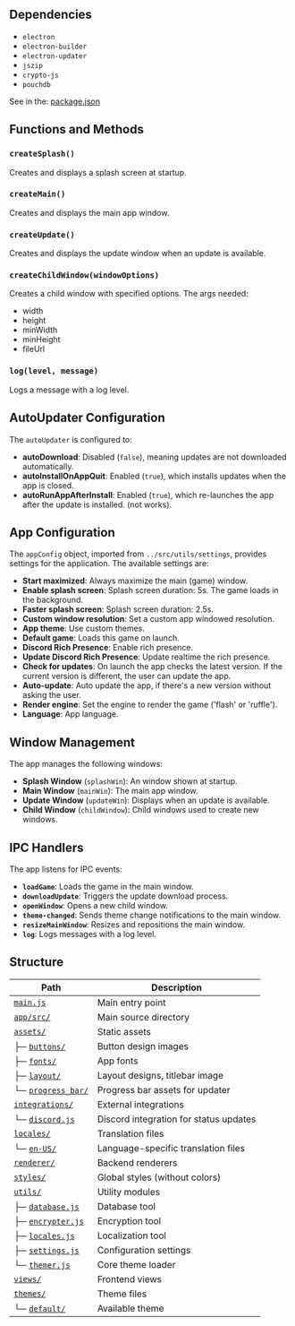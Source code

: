 ## Dependencies

- `electron`
- `electron-builder`
- `electron-updater`
- `jszip`
- `crypto-js`
- `pouchdb`

See in the: [package.json](https://github.com/GGR-Devs/GGReborn-App/blob/b7442ce6e4d80dc77401cd5e5840d5fdefe38cc0/package.json#L85)

## Functions and Methods

### `createSplash()`
Creates and displays a splash screen at startup.

### `createMain()`
Creates and displays the main app window.

### `createUpdate()`
Creates and displays the update window when an update is available.

### `createChildWindow(windowOptions)`
Creates a child window with specified options.
The args needed:
- width
- height
- minWidth
- minHeight
- fileUrl

### `log(level, message)`
Logs a message with a log level.

## AutoUpdater Configuration

The `autoUpdater` is configured to:
- **autoDownload**: Disabled (`false`), meaning updates are not downloaded automatically.
- **autoInstallOnAppQuit**: Enabled (`true`), which installs updates when the app is closed.
- **autoRunAppAfterInstall**: Enabled (`true`), which re-launches the app after the update is installed. (not works).

## App Configuration

The `appConfig` object, imported from `../src/utils/settings`, provides settings for the application. The available settings are:

- **Start maximized**: Always maximize the main (game) window.
- **Enable splash screen**: Splash screen duration: 5s. The game loads in the background.
- **Faster splash screen**: Splash screen duration: 2.5s.
- **Custom window resolution**: Set a custom app windowed resolution.
- **App theme**: Use custom themes.
- **Default game**: Loads this game on launch.
- **Discord Rich Presence**: Enable rich presence.
- **Update Discord Rich Presence**: Update realtime the rich presence.
- **Check for updates**: On launch the app checks the latest version. If the current version is different, the user can update the app.
- **Auto-update**: Auto update the app, if there's a new version without asking the user.
- **Render engine**: Set the engine to render the game ('flash' or 'ruffle').
- **Language**: App language.

## Window Management

The app manages the following windows:
- **Splash Window** (`splashWin`): An window shown at startup.
- **Main Window** (`mainWin`): The main app window.
- **Update Window** (`updateWin`): Displays when an update is available.
- **Child Window** (`childWindow`): Child windows used to create new windows.

## IPC Handlers

The app listens for IPC events:

- **`loadGame`**: Loads the game in the main window.
- **`downloadUpdate`**: Triggers the update download process.
- **`openWindow`**: Opens a new child window.
- **`theme-changed`**: Sends theme change notifications to the main window.
- **`resizeMainWindow`**: Resizes and repositions the main window.
- **`log`**: Logs messages with a log level.

## Structure

| **Path**                 | **Description**                        |
|--------------------------|----------------------------------------|
| [`main.js`](https://github.com/GGR-Devs/GGReborn-App/blob/main/app/src/main.js)               | Main entry point                       |
| [`app/src/`](https://github.com/GGR-Devs/GGReborn-App/tree/main/app/src)               | Main source directory                  |
| [`assets/`](https://github.com/GGR-Devs/GGReborn-App/tree/main/app/src/assets)                | Static assets                          |
| ├─ [`buttons/`](https://github.com/GGR-Devs/GGReborn-App/tree/main/app/src/assets/buttons)            | Button design images                   |
| ├─ [`fonts/`](https://github.com/GGR-Devs/GGReborn-App/tree/main/app/src/assets/fonts)              | App fonts                              |
| ├─ [`layout/`](https://github.com/GGR-Devs/GGReborn-App/tree/main/app/src/assets/layout)             | Layout designs, titlebar image         |
| └─ [`progress_bar/`](https://github.com/GGR-Devs/GGReborn-App/tree/main/app/src/assets/progress_bar)        | Progress bar assets for updater        |
| [`integrations/`](https://github.com/GGR-Devs/GGReborn-App/tree/main/app/src/integrations)          | External integrations                  |
| └─ [`discord.js`](https://github.com/GGR-Devs/GGReborn-App/blob/main/app/src/integrations/discord.js)          | Discord integration for status updates |
| [`locales/`](https://github.com/GGR-Devs/GGReborn-App/tree/main/app/src/locales)               | Translation files                      |
| └─ [`en-US/`](https://github.com/GGR-Devs/GGReborn-App/tree/main/app/src/locales/en-US)          | Language-specific translation files    |
| [`renderer/`](https://github.com/GGR-Devs/GGReborn-App/tree/main/app/src/renderer)              | Backend renderers                      |
| [`styles/`](https://github.com/GGR-Devs/GGReborn-App/tree/main/app/src/styles)                | Global styles (without colors)         |
| [`utils/`](https://github.com/GGR-Devs/GGReborn-App/tree/main/app/src/utils)                 | Utility modules                        |
| ├─ [`database.js`](https://github.com/GGR-Devs/GGReborn-App/blob/main/app/src/utils/database.js)         | Database tool                          |
| ├─ [`encrypter.js`](https://github.com/GGR-Devs/GGReborn-App/blob/main/app/src/utils/encrypter.js)        | Encryption tool                        |
| ├─ [`locales.js`](https://github.com/GGR-Devs/GGReborn-App/blob/main/app/src/utils/locales.js)          | Localization tool                      |
| ├─ [`settings.js`](https://github.com/GGR-Devs/GGReborn-App/blob/main/app/src/utils/settings.js)         | Configuration settings                 |
| └─ [`themer.js`](https://github.com/GGR-Devs/GGReborn-App/blob/main/app/src/utils/themer.js)           | Core theme loader                      |
| [`views/`](https://github.com/GGR-Devs/GGReborn-App/tree/main/app/src/views)                | Frontend views                         |
| [`themes/`](https://github.com/GGR-Devs/GGReborn-App/tree/main/app/themes)               | Theme files                            |
| └─ [`default/`](https://github.com/GGR-Devs/GGReborn-App/tree/main/app/themes/default)             | Available theme                       |

